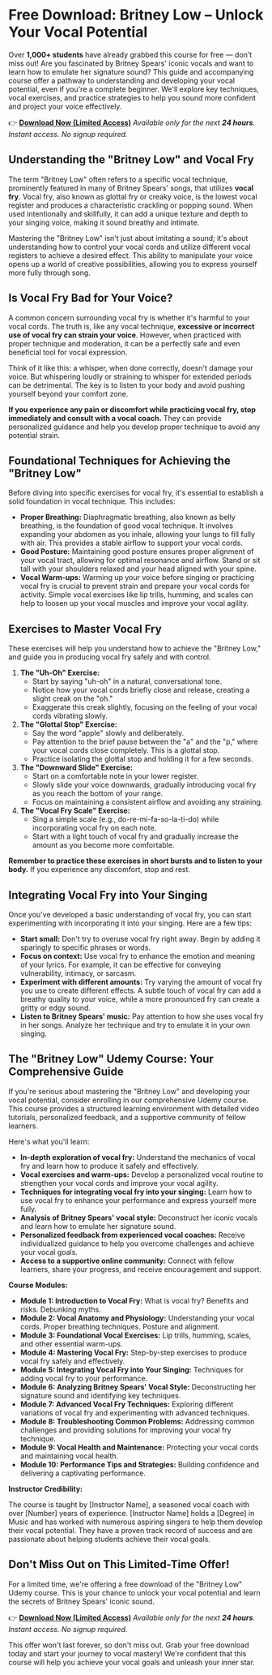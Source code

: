 # Free Download: Britney Low – Unlock Your Vocal Potential

Over **1,000+ students** have already grabbed this course for free — don’t miss out!
Are you fascinated by Britney Spears' iconic vocals and want to learn how to emulate her signature sound? This guide and accompanying course offer a pathway to understanding and developing your vocal potential, even if you're a complete beginner. We'll explore key techniques, vocal exercises, and practice strategies to help you sound more confident and project your voice effectively.

👉 [**Download Now (Limited Access)**](https://udemywork.com/britney-low)
_Available only for the next **24 hours**._
_Instant access. No signup required._

## Understanding the "Britney Low" and Vocal Fry

The term "Britney Low" often refers to a specific vocal technique, prominently featured in many of Britney Spears' songs, that utilizes **vocal fry**. Vocal fry, also known as glottal fry or creaky voice, is the lowest vocal register and produces a characteristic crackling or popping sound. When used intentionally and skillfully, it can add a unique texture and depth to your singing voice, making it sound breathy and intimate.

Mastering the "Britney Low" isn't just about imitating a sound; it's about understanding how to control your vocal cords and utilize different vocal registers to achieve a desired effect. This ability to manipulate your voice opens up a world of creative possibilities, allowing you to express yourself more fully through song.

## Is Vocal Fry Bad for Your Voice?

A common concern surrounding vocal fry is whether it's harmful to your vocal cords. The truth is, like any vocal technique, **excessive or incorrect use of vocal fry can strain your voice**. However, when practiced with proper technique and moderation, it can be a perfectly safe and even beneficial tool for vocal expression.

Think of it like this: a whisper, when done correctly, doesn't damage your voice. But whispering loudly or straining to whisper for extended periods can be detrimental. The key is to listen to your body and avoid pushing yourself beyond your comfort zone.

**If you experience any pain or discomfort while practicing vocal fry, stop immediately and consult with a vocal coach.** They can provide personalized guidance and help you develop proper technique to avoid any potential strain.

## Foundational Techniques for Achieving the "Britney Low"

Before diving into specific exercises for vocal fry, it's essential to establish a solid foundation in vocal technique. This includes:

*   **Proper Breathing:** Diaphragmatic breathing, also known as belly breathing, is the foundation of good vocal technique. It involves expanding your abdomen as you inhale, allowing your lungs to fill fully with air. This provides a stable airflow to support your vocal cords.
*   **Good Posture:** Maintaining good posture ensures proper alignment of your vocal tract, allowing for optimal resonance and airflow. Stand or sit tall with your shoulders relaxed and your head aligned with your spine.
*   **Vocal Warm-ups:** Warming up your voice before singing or practicing vocal fry is crucial to prevent strain and prepare your vocal cords for activity. Simple vocal exercises like lip trills, humming, and scales can help to loosen up your vocal muscles and improve your vocal agility.

## Exercises to Master Vocal Fry

These exercises will help you understand how to achieve the "Britney Low," and guide you in producing vocal fry safely and with control.

1.  **The "Uh-Oh" Exercise:**
    *   Start by saying "uh-oh" in a natural, conversational tone.
    *   Notice how your vocal cords briefly close and release, creating a slight creak on the "oh."
    *   Exaggerate this creak slightly, focusing on the feeling of your vocal cords vibrating slowly.
2.  **The "Glottal Stop" Exercise:**
    *   Say the word "apple" slowly and deliberately.
    *   Pay attention to the brief pause between the "a" and the "p," where your vocal cords close completely. This is a glottal stop.
    *   Practice isolating the glottal stop and holding it for a few seconds.
3.  **The "Downward Slide" Exercise:**
    *   Start on a comfortable note in your lower register.
    *   Slowly slide your voice downwards, gradually introducing vocal fry as you reach the bottom of your range.
    *   Focus on maintaining a consistent airflow and avoiding any straining.
4.  **The "Vocal Fry Scale" Exercise:**
    *   Sing a simple scale (e.g., do-re-mi-fa-so-la-ti-do) while incorporating vocal fry on each note.
    *   Start with a light touch of vocal fry and gradually increase the amount as you become more comfortable.

**Remember to practice these exercises in short bursts and to listen to your body.** If you experience any discomfort, stop and rest.

## Integrating Vocal Fry into Your Singing

Once you've developed a basic understanding of vocal fry, you can start experimenting with incorporating it into your singing. Here are a few tips:

*   **Start small:** Don't try to overuse vocal fry right away. Begin by adding it sparingly to specific phrases or words.
*   **Focus on context:** Use vocal fry to enhance the emotion and meaning of your lyrics. For example, it can be effective for conveying vulnerability, intimacy, or sarcasm.
*   **Experiment with different amounts:** Try varying the amount of vocal fry you use to create different effects. A subtle touch of vocal fry can add a breathy quality to your voice, while a more pronounced fry can create a gritty or edgy sound.
*   **Listen to Britney Spears' music:** Pay attention to how she uses vocal fry in her songs. Analyze her technique and try to emulate it in your own singing.

## The "Britney Low" Udemy Course: Your Comprehensive Guide

If you're serious about mastering the "Britney Low" and developing your vocal potential, consider enrolling in our comprehensive Udemy course. This course provides a structured learning environment with detailed video tutorials, personalized feedback, and a supportive community of fellow learners.

Here's what you'll learn:

*   **In-depth exploration of vocal fry:** Understand the mechanics of vocal fry and learn how to produce it safely and effectively.
*   **Vocal exercises and warm-ups:** Develop a personalized vocal routine to strengthen your vocal cords and improve your vocal agility.
*   **Techniques for integrating vocal fry into your singing:** Learn how to use vocal fry to enhance your performance and express yourself more fully.
*   **Analysis of Britney Spears' vocal style:** Deconstruct her iconic vocals and learn how to emulate her signature sound.
*   **Personalized feedback from experienced vocal coaches:** Receive individualized guidance to help you overcome challenges and achieve your vocal goals.
*   **Access to a supportive online community:** Connect with fellow learners, share your progress, and receive encouragement and support.

**Course Modules:**

*   **Module 1: Introduction to Vocal Fry:** What is vocal fry? Benefits and risks. Debunking myths.
*   **Module 2: Vocal Anatomy and Physiology:** Understanding your vocal cords. Proper breathing techniques. Posture and alignment.
*   **Module 3: Foundational Vocal Exercises:** Lip trills, humming, scales, and other essential warm-ups.
*   **Module 4: Mastering Vocal Fry:** Step-by-step exercises to produce vocal fry safely and effectively.
*   **Module 5: Integrating Vocal Fry into Your Singing:** Techniques for adding vocal fry to your performance.
*   **Module 6: Analyzing Britney Spears' Vocal Style:** Deconstructing her signature sound and identifying key techniques.
*   **Module 7: Advanced Vocal Fry Techniques:** Exploring different variations of vocal fry and experimenting with advanced techniques.
*   **Module 8: Troubleshooting Common Problems:** Addressing common challenges and providing solutions for improving your vocal fry technique.
*   **Module 9: Vocal Health and Maintenance:** Protecting your vocal cords and maintaining vocal health.
*   **Module 10: Performance Tips and Strategies:** Building confidence and delivering a captivating performance.

**Instructor Credibility:**

The course is taught by [Instructor Name], a seasoned vocal coach with over [Number] years of experience. [Instructor Name] holds a [Degree] in Music and has worked with numerous aspiring singers to help them develop their vocal potential. They have a proven track record of success and are passionate about helping students achieve their vocal goals.

## Don't Miss Out on This Limited-Time Offer!

For a limited time, we're offering a free download of the "Britney Low" Udemy course. This is your chance to unlock your vocal potential and learn the secrets of Britney Spears' iconic sound.

👉 [**Download Now (Limited Access)**](https://udemywork.com/britney-low)
_Available only for the next **24 hours**._
_Instant access. No signup required._

This offer won't last forever, so don't miss out. Grab your free download today and start your journey to vocal mastery! We're confident that this course will help you achieve your vocal goals and unleash your inner star.
